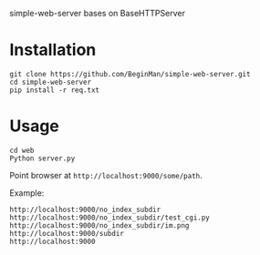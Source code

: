 simple-web-server bases on BaseHTTPServer

# Installation

    git clone https://github.com/BeginMan/simple-web-server.git
    cd simple-web-server
    pip install -r req.txt

# Usage

    cd web
    Python server.py


Point browser at `http://localhost:9000/some/path`.

Example:

    http://localhost:9000/no_index_subdir
    http://localhost:9000/no_index_subdir/test_cgi.py
    http://localhost:9000/no_index_subdir/im.png
    http://localhost:9000/subdir
    http://localhost:9000



